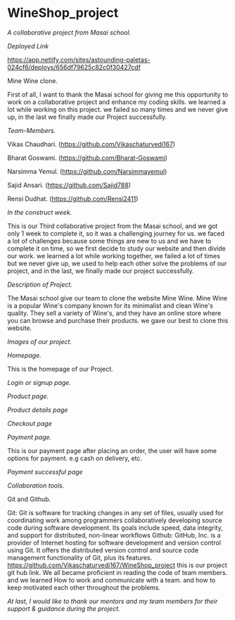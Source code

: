 # WineShop_project
*A collaborative project from Masai school.*

*Deployed Link*

https://app.netlify.com/sites/astounding-paletas-024cf6/deploys/656df79625c82c0f30427cdf



Mine Wine clone.


First of all, I want to thank the Masai school for giving me this opportunity to work on a collaborative project and enhance my coding skills.
we learned a lot while working on this project. we failed so many times and we never give up, in the last we finally made our Project successfully.

*Team-Members.*

Vikas Chaudhari. (https://github.com/Vikaschaturvedi167)

Bharat Goswami. (https://github.com/Bharat-Goswami)

Narsimma Yemul. (https://github.com/Narsimmayemul)

Sajid Ansari. (https://github.com/Sajid788)

Rensi Dudhat. (https://github.com/Rensi2411)

*In the construct week.*

This is our Third collaborative project from the Masai school, and we got only 1 week to complete it, 
so it was a challenging journey for us. we faced a lot of challenges because some things are new to us and 
we have to complete it on time, so we first decide to study our website and then divide our work. we learned a lot while working together, 
we failed a lot of times but we never give up, we used to help each other solve the problems of our project, and in the last, we finally made our project successfully.

*Description of Project.*

The Masai school give our team to clone the website Mine Wine. 
Mine Wine is a popular Wine's company known for its minimalist and clean Wine's quality. They sell a variety of Wine's, and they have an online store where you can browse and purchase their products.
we gave our best to clone this website.

*Images of our project.*

*Homepage.*

This is the homepage of our Project. 



*Login or signup page.*



*Product page.*



*Product details page*



*Checkout page*



*Payment page.*

This is our payment page after placing an order, the user will have some options for payment. e.g cash on delivery, etc.


*Payment successful page*



*Collaboration tools.*

Git and Github.

Git: Git is software for tracking changes in any set of files, usually used for coordinating work among programmers collaboratively developing source code during software development. Its goals include speed, data integrity, and support for distributed, non-linear workflows
Github: GitHub, Inc. is a provider of Internet hosting for software development and version control using Git. It offers the distributed version control and source code management functionality of Git, plus its features.
https://github.com/Vikaschaturvedi167/WineShop_project this is our project git hub link.
We all became proficient in reading the code of team members. and we learned How to work and communicate with a team. and how to keep motivated each other throughout the problems.


*At last, I would like to thank our mentors and my team members for their support & guidance during the project.*
